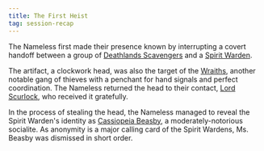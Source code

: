 ```yaml
---
title: The First Heist
tag: session-recap
---
```


The Nameless first made their presence known by interrupting a covert handoff between a group of [Deathlands Scavengers](/wiki/factions#deathlands-scavengers) and a [Spirit Warden](/wiki/factions#spirit-wardens). 

The artifact, a clockwork head, was also the target of the [Wraiths](/wiki/factions#wraiths), another notable gang of thieves with a penchant for hand signals and perfect coordination. The Nameless returned the head to their contact, [Lord Scurlock](/wiki/lord-scurlock), who received it gratefully.

In the process of stealing the head, the Nameless managed to reveal the Spirit Warden's identity as [Cassiopeia Beasby](/wiki/npcs#cassiopeia-beasby), a moderately-notorious socialite. As anonymity is a major calling card of the Spirit Wardens, Ms. Beasby was dismissed in short order. 

